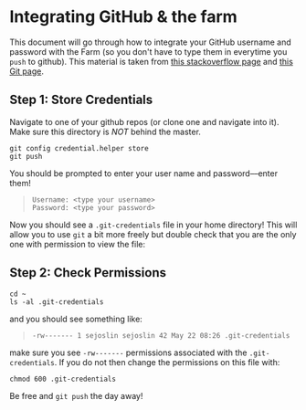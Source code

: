 # Integrating GitHub & the farm

This document will go through how to integrate your GitHub username and password with the Farm (so you don't have to type them in everytime you `push` to github). This material is taken from [this stackoverflow  page](https://stackoverflow.com/questions/35942754/how-to-save-username-and-password-in-git-gitextension) and [this Git page](https://git-scm.com/docs/git-credential-store).


## Step 1: Store Credentials 

Navigate to one of your github repos (or clone one and navigate into it). Make sure this directory is _NOT_ behind the master.
 
```
git config credential.helper store 
git push
```

You should be prompted to enter your user name and password––enter them! 

> ```
> Username: <type your username>
> Password: <type your password>
> ```

Now you should see a `.git-credentials` file in your home directory! This will allow you to use `git` a bit more freely but double check that you are the only one with permission to view the file:


## Step 2: Check Permissions

```
cd ~
ls -al .git-credentials
```

and you should see something like:

> ```
> -rw------- 1 sejoslin sejoslin 42 May 22 08:26 .git-credentials
> ```

make sure you see `-rw-------` permissions associated with the `.git-credentials`. If you do not then change the permissions on this file with:

```
chmod 600 .git-credentials
```

Be free and `git push` the day away!
